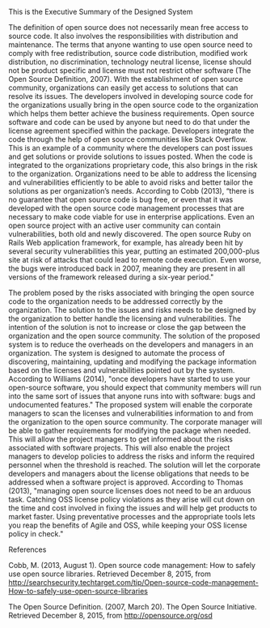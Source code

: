 This is the Executive Summary of the Designed System

  The definition of open source does not necessarily mean free access to source code. It also involves the responsibilities with distribution and maintenance. The terms that anyone wanting to use open source need to comply with free redistribution, source code distribution, modified work distribution, no discrimination, technology neutral license, license should not be product specific and license must not restrict other software (The Open Source Definition, 2007). With the establishment of open source community, organizations can easily get access to solutions that can resolve its issues. The developers involved in developing source code for the organizations usually bring in the open source code to the organization which helps them better achieve the business requirements. Open source software and code can be used by anyone but need to do that under the license agreement specified within the package. Developers integrate the code through the help of open source communities like Stack Overflow. This is an example of a community where the developers can post issues and get solutions or provide solutions to issues posted. When the code is integrated to the organizations proprietary code, this also brings in the risk to the organization. Organizations need to be able to address the licensing and vulnerabilities efficiently to be able to avoid risks and better tailor the solutions as per organization’s needs. According to Cobb (2013), “there is no guarantee that open source code is bug free, or even that it was developed with the open source code management processes that are necessary to make code viable for use in enterprise applications. Even an open source project with an active user community can contain vulnerabilities, both old and newly discovered. The open source Ruby on Rails Web application framework, for example, has already been hit by several security vulnerabilities this year, putting an estimated 200,000-plus site at risk of attacks that could lead to remote code execution. Even worse, the bugs were introduced back in 2007, meaning they are present in all versions of the framework released during a six-year period."
  
The problem posed by the risks associated with bringing the open source code to the organization needs to be addressed correctly by the organization. The solution to the issues and risks needs to be designed by the organization to better handle the licensing and vulnerabilities. The intention of the solution is not to increase or close the gap between the organization and the open source community. The solution of the proposed system is to reduce the overheads on the developers and managers in an organization. The system is designed to automate the process of discovering, maintaining, updating and modifying the package information based on the licenses and vulnerabilities pointed out by the system. According to Williams (2014), "once developers have started to use your open-source software, you should expect that community members will run into the same sort of issues that anyone runs into with software: bugs and undocumented features." The proposed system will enable the corporate managers to scan the licenses and vulnerabilities information to and from the organization to the open source community. The corporate manager will be able to gather requirements for modifying the package when needed. This will allow the project managers to get informed about the risks associated with software projects. This will also enable the project managers to develop policies to address the risks and inform the required personnel when the threshold is reached. The solution will let the corporate developers and managers about the license obligations that needs to be addressed when a software project is approved. According to Thomas (2013), "managing open source licenses does not need to be an arduous task. Catching OSS license policy violations as they arise will cut down on the time and cost involved in fixing the issues and will help get products to market faster. Using preventative processes and the appropriate tools lets you reap the benefits of Agile and OSS, while keeping your OSS license policy in check."
  
  
  References
  
Cobb, M. (2013, August 1). Open source code management: How to safely use open source libraries. Retrieved December 8, 2015, from http://searchsecurity.techtarget.com/tip/Open-source-code-management-How-to-safely-use-open-source-libraries

The Open Source Definition. (2007, March 20). The Open Source Initiative. Retrieved December 8, 2015, from http://opensource.org/osd


